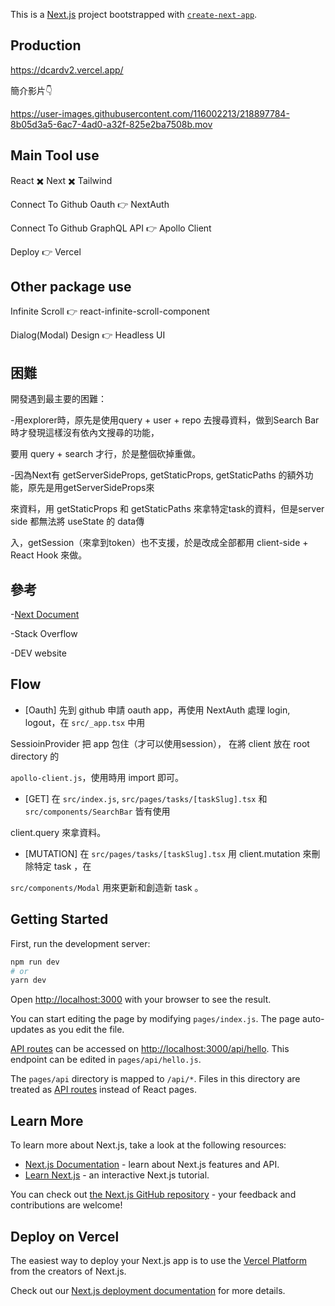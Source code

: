 This is a [Next.js](https://nextjs.org/) project bootstrapped with [`create-next-app`](https://github.com/vercel/next.js/tree/canary/packages/create-next-app).

## Production 
https://dcardv2.vercel.app/

簡介影片👇

https://user-images.githubusercontent.com/116002213/218897784-8b05d3a5-6ac7-4ad0-a32f-825e2ba7508b.mov

## Main Tool use
React ✖️ Next ✖️ Tailwind

Connect To Github Oauth 👉 NextAuth

Connect To Github GraphQL API 👉 Apollo Client

Deploy 👉 Vercel

## Other package use
Infinite Scroll 👉 react-infinite-scroll-component

Dialog(Modal) Design 👉 Headless UI

## 困難
開發遇到最主要的困難：

  -用explorer時，原先是使用query + user + repo 去搜尋資料，做到Search Bar時才發現這樣沒有依內文搜尋的功能，

要用 query + search 才行，於是整個砍掉重做。

  -因為Next有 getServerSideProps, getStaticProps, getStaticPaths 的額外功能，原先是用getServerSideProps來

來資料，用 getStaticProps 和 getStaticPaths 來拿特定task的資料，但是server side 都無法將 useState 的 data傳

入，getSession（來拿到token）也不支援，於是改成全部都用 client-side + React Hook 來做。

## 參考
-[Next Document](https://nextjs.org/docs)

-Stack Overflow

-DEV website

## Flow
- [Oauth] 先到 github 申請 oauth app，再使用 NextAuth 處理 login, logout，在 `src/_app.tsx` 中用

SessioinProvider 把 app 包住（才可以使用session）， 在將 client 放在 root directory 的

`apollo-client.js`，使用時用 import 即可。

- [GET] 在 `src/index.js`, `src/pages/tasks/[taskSlug].tsx` 和 `src/components/SearchBar` 皆有使用

client.query 來拿資料。

- [MUTATION] 在 `src/pages/tasks/[taskSlug].tsx` 用 client.mutation 來刪除特定 task ，在 

`src/components/Modal` 用來更新和創造新 task 。

## Getting Started

First, run the development server:

```bash
npm run dev
# or
yarn dev
```

Open [http://localhost:3000](http://localhost:3000) with your browser to see the result.

You can start editing the page by modifying `pages/index.js`. The page auto-updates as you edit the file.

[API routes](https://nextjs.org/docs/api-routes/introduction) can be accessed on [http://localhost:3000/api/hello](http://localhost:3000/api/hello). This endpoint can be edited in `pages/api/hello.js`.

The `pages/api` directory is mapped to `/api/*`. Files in this directory are treated as [API routes](https://nextjs.org/docs/api-routes/introduction) instead of React pages.

## Learn More

To learn more about Next.js, take a look at the following resources:

- [Next.js Documentation](https://nextjs.org/docs) - learn about Next.js features and API.
- [Learn Next.js](https://nextjs.org/learn) - an interactive Next.js tutorial.

You can check out [the Next.js GitHub repository](https://github.com/vercel/next.js/) - your feedback and contributions are welcome!

## Deploy on Vercel

The easiest way to deploy your Next.js app is to use the [Vercel Platform](https://vercel.com/new?utm_medium=default-template&filter=next.js&utm_source=create-next-app&utm_campaign=create-next-app-readme) from the creators of Next.js.

Check out our [Next.js deployment documentation](https://nextjs.org/docs/deployment) for more details.
